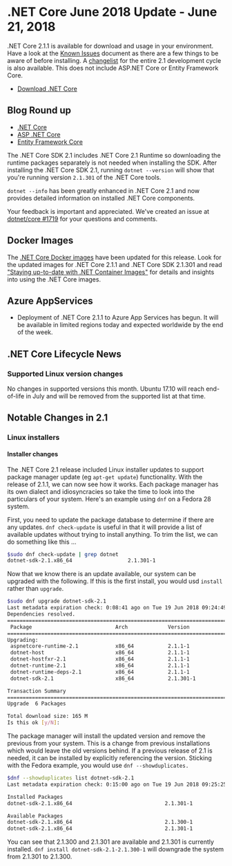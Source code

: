 # .NET Core June 2018 Update - June 21, 2018

.NET Core 2.1.1 is available for download and usage in your environment. Have a look at the [Known Issues](2.1.1-known-issues.md) document as there are a few things to be aware of before installing. A [changelist](https://github.com/dotnet/core/blob/master/release-notes/2.1/2.1.1-commit.md) for the entire 2.1 development cycle is also available. This does not include ASP.NET Core or Entity Framework Core.

* [Download .NET Core](https://github.com/dotnet/core/blob/master/release-notes/download-archives/2.1.1-download.md)

## Blog Round up

* [.NET Core](https://blogs.msdn.microsoft.com/dotnet/)
* [ASP .NET Core](https://blogs.msdn.microsoft.com/webdev/)
* [Entity Framework Core](https://blogs.msdn.microsoft.com/dotnet/)

The .NET Core SDK 2.1 includes .NET Core 2.1 Runtime so downloading the runtime packages separately is not needed when installing the SDK. After installing the .NET Core SDK 2.1, running `dotnet --version` will show that you're running version `2.1.301` of the .NET Core tools.

`dotnet --info` has been greatly enhanced in .NET Core 2.1 and now provides detailed information on installed .NET Core components.

Your feedback is important and appreciated. We've created an issue at [dotnet/core #1719](https://github.com/dotnet/core/issues/1719) for your questions and comments.

## Docker Images

The [.NET Core Docker images](https://hub.docker.com/r/microsoft/dotnet/) have been updated for this release. Look for the updated images for .NET Core 2.1.1 and .NET Core SDK 2.1.301 and read ["Staying up-to-date with .NET Container Images"](https://blogs.msdn.microsoft.com/dotnet/2018/06/18/staying-up-to-date-with-net-container-images/) for details and insights into using the .NET Core images.

## Azure AppServices

* Deployment of .NET Core 2.1.1 to Azure App Services has begun. It will be available in limited regions today and expected worldwide by the end of the week.

## .NET Core Lifecycle News



### Supported Linux version changes

No changes in supported versions this month. Ubuntu 17.10 will reach end-of-life in July and will be removed from the supported list at that time.

## Notable Changes in 2.1

### Linux installers

#### Installer changes

The .NET Core 2.1 release included Linux installer updates to support package manager update (eg `apt-get update`) functionality. With the release of 2.1.1, we can now see how it works. Each package manager has its own dialect and idiosyncracies so take the time to look into the particulars of your system. Here's an example using `dnf` on a Fedora 28 system.

First, you need to update the package database to determine if there are any updates. `dnf check-update` is useful in that it will provide a list of available updates without trying to install anything. To trim the list, we can do something like this ...

```bash
$sudo dnf check-update | grep dotnet
dotnet-sdk-2.1.x86_64                  2.1.301-1                        packages-microsoft-com-prod
```

Now that we know there is an update available, our system can be upgraded with the following. If this is the first install, you would usd `install` rather than `upgrade`.

```bash
$sudo dnf upgrade dotnet-sdk-2.1
Last metadata expiration check: 0:08:41 ago on Tue 19 Jun 2018 09:24:49 AM PDT.
Dependencies resolved.
=======================================================================================================================
 Package                           Arch             Version                Repository                             Size
=======================================================================================================================
Upgrading:
 aspnetcore-runtime-2.1            x86_64           2.1.1-1                packages-microsoft-com-prod            29 M
 dotnet-host                       x86_64           2.1.1-1                packages-microsoft-com-prod            45 k
 dotnet-hostfxr-2.1                x86_64           2.1.1-1                packages-microsoft-com-prod           195 k
 dotnet-runtime-2.1                x86_64           2.1.1-1                packages-microsoft-com-prod            27 M
 dotnet-runtime-deps-2.1           x86_64           2.1.1-1                packages-microsoft-com-prod           2.8 k
 dotnet-sdk-2.1                    x86_64           2.1.301-1              packages-microsoft-com-prod           109 M

Transaction Summary
=======================================================================================================================
Upgrade  6 Packages

Total download size: 165 M
Is this ok [y/N]:
```

The package manager will install the updated version and remove the previous from your system. This is a change from previous installations which would leave the old versions behind. If a previous release of 2.1 is needed, it can be installed by explicitly referencing the version. Sticking with the Fedora example, you would use `dnf --showduplicates.`

```bash
$dnf --showduplicates list dotnet-sdk-2.1
Last metadata expiration check: 0:15:00 ago on Tue 19 Jun 2018 09:25:25 AM PDT.

Installed Packages
dotnet-sdk-2.1.x86_64                              2.1.301-1                               @packages-microsoft-com-prod

Available Packages
dotnet-sdk-2.1.x86_64                              2.1.300-1                               packages-microsoft-com-prod
dotnet-sdk-2.1.x86_64                              2.1.301-1                               @packages-microsoft-com-prod
```

You can see that 2.1.300 and 2.1.301 are available and 2.1.301 is currently installed. `dnf install dotnet-sdk-2.1-2.1.300-1` will downgrade the system from 2.1.301 to 2.1.300.

